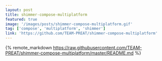 ```yaml
---
layout: post
title: shimmer-compose-multiplatform
featured: true
image: '/images/posts/shimmer-compose-multiplatform.gif'
tag: ['compose', 'multiplatform', 'shimmer']
link: 'https://github.com/TEAM-PREAT/shimmer-compose-multiplatform'
---
```


{% remote_markdown https://raw.githubusercontent.com/TEAM-PREAT/shimmer-compose-multiplatform/master/README.md %}
